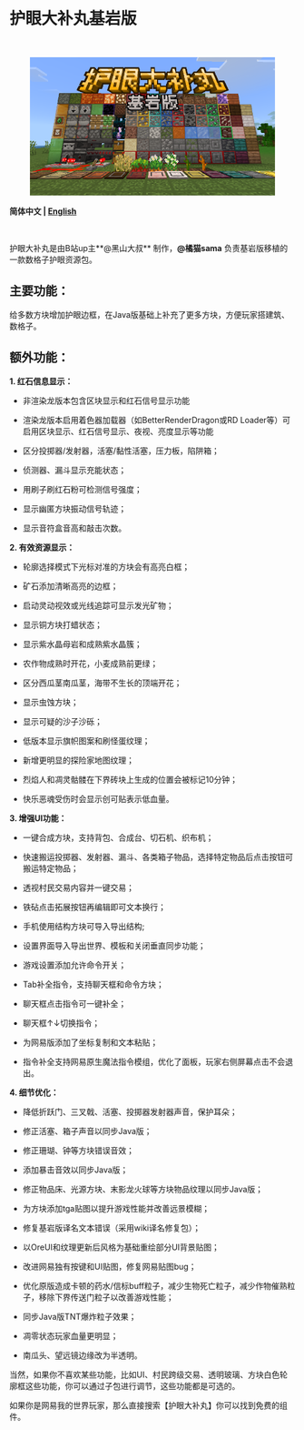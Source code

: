 # 护眼大补丸基岩版

<br>
<p align="center">
<img src="./images/PME_logo.png" alt="drawing" style="width:432px;"/>
</p>

**简体中文 | [English](./README.md)**

<br>

护眼大补丸是由B站up主**@黑山大叔** 制作，**@橘猫sama** 负责基岩版移植的一款数格子护眼资源包。

## 主要功能：

给多数方块增加护眼边框，在Java版基础上补充了更多方块，方便玩家搭建筑、数格子。

## 额外功能：

**1. 红石信息显示：**

- 非渲染龙版本包含区块显示和红石信号显示功能

- 渲染龙版本启用着色器加载器（如BetterRenderDragon或RD Loader等）可启用区块显示、红石信号显示、夜视、亮度显示等功能

- 区分投掷器/发射器，活塞/黏性活塞，压力板，陷阱箱；

- 侦测器、漏斗显示充能状态；

- 用刷子刷红石粉可检测信号强度；

- 显示幽匿方块振动信号轨迹；

- 显示音符盒音高和敲击次数。

**2. 有效资源显示：**

- 轮廓选择模式下光标对准的方块会有高亮白框；

- 矿石添加清晰高亮的边框；

- 启动灵动视效或光线追踪可显示发光矿物；

- 显示铜方块打蜡状态；

- 显示紫水晶母岩和成熟紫水晶簇；

- 农作物成熟时开花，小麦成熟前更绿；

- 区分西瓜茎南瓜茎，海带不生长的顶端开花；

- 显示虫蚀方块；

- 显示可疑的沙子沙砾；

- 低版本显示旗帜图案和刷怪蛋纹理；

- 新增更明显的探险家地图纹理；

- 烈焰人和凋灵骷髅在下界砖块上生成的位置会被标记10分钟；

- 快乐恶魂受伤时会显示创可贴表示低血量。

**3. 增强UI功能：**

- 一键合成方块，支持背包、合成台、切石机、织布机；

- 快速搬运投掷器、发射器、漏斗、各类箱子物品，选择特定物品后点击按钮可搬运特定物品；

- 透视村民交易内容并一键交易；

- 铁砧点击拓展按钮再编辑即可文本换行；

- 手机使用结构方块可导入导出结构;

- 设置界面导入导出世界、模板和关闭垂直同步功能；

- 游戏设置添加允许命令开关；

- Tab补全指令，支持聊天框和命令方块；

- 聊天框点击指令可一键补全；

- 聊天框↑↓切换指令；

- 为网易版添加了坐标复制和文本粘贴；

- 指令补全支持网易原生魔法指令模组，优化了面板，玩家右侧屏幕点击不会退出。

**4. 细节优化：**

- 降低折跃门、三叉戟、活塞、投掷器发射器声音，保护耳朵；

- 修正活塞、箱子声音以同步Java版；

- 修正珊瑚、钟等方块错误音效；

- 添加暴击音效以同步Java版；

- 修正物品床、光源方块、末影龙火球等方块物品纹理以同步Java版；

- 为方块添加tga贴图以提升游戏性能并改善远景模糊；

- 修复基岩版译名文本错误（采用wiki译名修复包）；

- 以OreUI和纹理更新后风格为基础重绘部分UI背景贴图；

- 改进网易独有按键和UI贴图，修复网易贴图bug；

- 优化原版造成卡顿的药水/信标buff粒子，减少生物死亡粒子，减少作物催熟粒子，移除下界传送门粒子以改善游戏性能；

- 同步Java版TNT爆炸粒子效果；

- 凋零状态玩家血量更明显；

- 南瓜头、望远镜边缘改为半透明。

当然，如果你不喜欢某些功能，比如UI、村民跨级交易、透明玻璃、方块白色轮廓框这些功能，你可以通过子包进行调节，这些功能都是可选的。

如果你是网易我的世界玩家，那么直接搜索【护眼大补丸】你可以找到免费的组件。